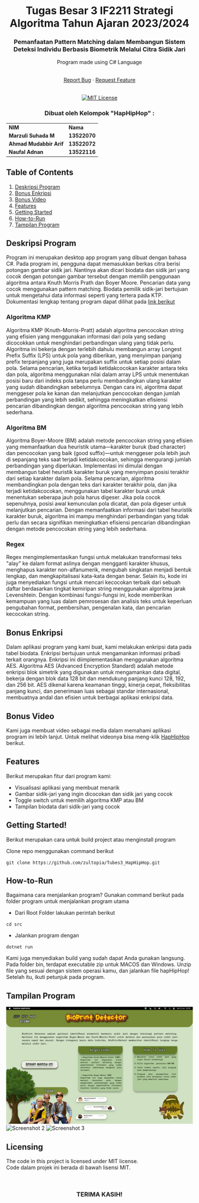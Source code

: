 <!-- INTRO -->
<br />
<div align="center">
  <h1 align="center">Tugas Besar 3 IF2211 Strategi Algoritma Tahun Ajaran 2023/2024</h1>

  <p align="center">
    <h3> Pemanfaatan Pattern Matching dalam Membangun Sistem Deteksi Individu Berbasis Biometrik Melalui Citra Sidik Jari </h3>
    <p>Program made using C# Language</p>
    <br />
    <a href="https://github.com/zultopia/Tubes3_HapHipHop.git">Report Bug</a>
    ·
    <a href="https://github.com/zultopia/Tubes3_HapHipHop.git">Request Feature</a>
<br>
<br>

[![MIT License][license-shield]][license-url]

  </p>
</div>

<!-- CONTRIBUTOR -->
<div align="center" id="contributor">
  <strong>
    <h3>Dibuat oleh Kelompok "HapHipHop" :</h3>
    <table align="center">
      <tr>
        <td>NIM</td>
        <td>Nama</td>
      </tr>
      <tr>
        <td>Marzuli Suhada M</td>
        <td>13522070</td>
     </tr>
     <tr>
        <td>Ahmad Mudabbir Arif</td>
        <td>13522072</td>
    </tr>
     <tr>
        <td>Naufal Adnan</td>
        <td>13522116</td>
    </tr>
    </table>
  </strong>
</div>

## Table of Contents
1. [Deskripsi Program](#deskripsi-program)
2. [Bonus Enkripsi](#bonus-enkripsi)
3. [Bonus Video](#bonus-video) 
4. [Features](#features)
5. [Getting Started](#getting-started)
6. [How-to-Run](#how-to-run)
7. [Tampilan Program](#tampilan)

## Deskripsi Program

Program ini merupakan desktop app program yang dibuat dengan bahasa C#. Pada program ini, pengguna dapat memasukkan berkas citra berisi potongan gambar sidik jari. Nantinya akan dicari biodata dan sidik jari yang cocok dengan potongan gambar tersebut dengan memilih penggunaan algoritma antara Knuth Morris Prath dan Boyer Moore. Pencarian data yang cocok menggunakan pattern matching. Biodata pemilik sidik-jari bertujuan untuk mengetahui data informasi seperti yang tertera pada KTP. 
Dokumentasi lengkap tentang program dapat dilihat pada [link berikut](https://docs.google.com/document/d/1BHsjquNVL7-zK9WrRMB3IXFajNfWBN4aMshg5CqlR2Q/edit?usp=sharing)

### Algoritma KMP

Algoritma KMP (Knuth-Morris-Pratt) adalah algoritma pencocokan string yang efisien yang menggunakan informasi dari pola yang sedang dicocokkan untuk menghindari perbandingan ulang yang tidak perlu. Algoritma ini bekerja dengan terlebih dahulu membangun array Longest Prefix Suffix (LPS) untuk pola yang diberikan, yang menyimpan panjang prefix terpanjang yang juga merupakan suffix untuk setiap posisi dalam pola. Selama pencarian, ketika terjadi ketidakcocokan karakter antara teks dan pola, algoritma menggunakan nilai dalam array LPS untuk menentukan posisi baru dari indeks pola tanpa perlu membandingkan ulang karakter yang sudah dibandingkan sebelumnya. Dengan cara ini, algoritma dapat menggeser pola ke kanan dan melanjutkan pencocokan dengan jumlah perbandingan yang lebih sedikit, sehingga meningkatkan efisiensi pencarian dibandingkan dengan algoritma pencocokan string yang lebih sederhana.

### Algoritma BM

Algoritma Boyer-Moore (BM) adalah metode pencocokan string yang efisien yang memanfaatkan dua heuristik utama—karakter buruk (bad character) dan pencocokan yang baik (good suffix)—untuk menggeser pola lebih jauh di sepanjang teks saat terjadi ketidakcocokan, sehingga mengurangi jumlah perbandingan yang diperlukan. Implementasi ini dimulai dengan membangun tabel heuristik karakter buruk yang menyimpan posisi terakhir dari setiap karakter dalam pola. Selama pencarian, algoritma membandingkan pola dengan teks dari karakter terakhir pola, dan jika terjadi ketidakcocokan, menggunakan tabel karakter buruk untuk menentukan seberapa jauh pola harus digeser. Jika pola cocok sepenuhnya, posisi awal kemunculan pola dicatat, dan pola digeser untuk melanjutkan pencarian. Dengan memanfaatkan informasi dari tabel heuristik karakter buruk, algoritma ini mampu menghindari perbandingan yang tidak perlu dan secara signifikan meningkatkan efisiensi pencarian dibandingkan dengan metode pencocokan string yang lebih sederhana.

### Regex

Regex mengimplementasikan fungsi untuk melakukan transformasi teks "alay" ke dalam format aslinya dengan mengganti karakter khusus, menghapus karakter non-alfanumerik, mengubah singkatan menjadi bentuk lengkap, dan mengkapitalisasi kata-kata dengan benar. Selain itu, kode ini juga menyediakan fungsi untuk mencari kecocokan terbaik dari sebuah daftar berdasarkan tingkat kemiripan string menggunakan algoritma jarak Levenshtein. Dengan kombinasi fungsi-fungsi ini, kode memberikan kemampuan yang luas dalam pemrosesan dan analisis teks untuk keperluan pengubahan format, pembersihan, pengenalan kata, dan pencarian kecocokan string.
   
## Bonus Enkripsi
Dalam aplikasi program yang kami buat, kami melakukan enkripsi data pada tabel biodata. Enkripsi bertujuan untuk mengamankan informasi pribadi terkait orangnya. Enkripsi ini diimplementasikan menggunakan algoritma AES. Algoritma AES (Advanced Encryption Standard) adalah metode enkripsi blok simetrik yang digunakan untuk mengamankan data digital, bekerja dengan blok data 128 bit dan mendukung panjang kunci 128, 192, dan 256 bit. AES dikenal karena keamanan tinggi, kinerja cepat, fleksibilitas panjang kunci, dan penerimaan luas sebagai standar internasional, membuatnya andal dan efisien untuk berbagai aplikasi enkripsi data.

## Bonus Video
Kami juga membuat video sebagai media dalam memahami aplikasi program ini lebih lanjut. Untuk melihat videonya bisa meng-klik [HapHipHop](https://youtu.be/Huryu5GguwE?si=mNOTxMB90MjoDcfI) berikut. 

<a name="features"></a>
## Features
Berikut merupakan fitur dari program kami:
* Visualisasi aplikasi yang membuat menarik
* Gambar sidik-jari yang ingin dicocokan dan sidik jari yang cocok
* Toggle switch untuk memilih algoritma KMP atau BM
* Tampilan biodata dari sidik-jari yang cocok

<a name="getting started"></a>
## Getting Started!

Berikut merupakan cara untuk build project atau menginstall program

Clone repo menggunakan command berikut

```
git clone https://github.com/zultopia/Tubes3_HapHipHop.git 
```

## How-to-Run

Bagaimana cara menjalankan program? Gunakan command berikut pada folder program untuk menjalankan program utama

- Dari Root Folder lakukan perintah berikut
```
cd src
```
- Jalankan program dengan
```
dotnet run
```
Kami juga menyediakan build yang sudah dapat Anda gunakan langsung. Pada folder bin, terdapat executable zip untuk MACOS dan Windows. Unzip file yang sesuai dengan sistem operasi kamu, dan jalankan file hapHipHop! Setelah itu, ikuti petunjuk pada program. 

     
<a name="tampilan"></a>
## Tampilan Program
![Screenshot 1](images/TampilanAwal.png)
![Screenshot 2](images/AlgoritmaKMP.png)
![Screenshot 3](images/AlgoritmaBM.png)


<!-- LICENSE -->
## Licensing

The code in this project is licensed under MIT license.  
Code dalam projek ini berada di bawah lisensi MIT.

<br>
<h3 align="center"> TERIMA KASIH! </h3>

<!-- MARKDOWN LINKS & IMAGES -->
<!-- https://www.markdownguide.org/basic-syntax/#reference-style-links -->
[license-shield]: https://img.shields.io/github/license/othneildrew/Best-README-Template.svg?style=for-the-badge
[license-url]: https://github.com/zultopia/Tubes3_HapHipHop/blob/main/LICENSE